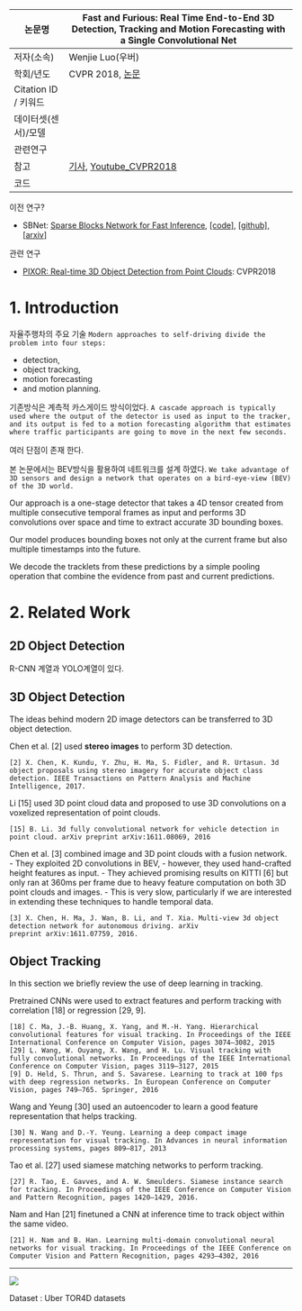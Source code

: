 |논문명 |Fast and Furious: Real Time End-to-End 3D Detection, Tracking and Motion Forecasting with a Single Convolutional Net |
| --- | --- |
| 저자\(소속\) | Wenjie Luo\(우버\) |
| 학회/년도 | CVPR 2018, [논문](http://openaccess.thecvf.com/content_cvpr_2018/papers/Luo_Fast_and_Furious_CVPR_2018_paper.pdf) |
| Citation ID / 키워드 | |
| 데이터셋(센서)/모델 | |
| 관련연구||
| 참고 | [기사](https://www.utoronto.ca/news/autonomous-vehicles-u-t-researchers-make-advances-new-algorithm),  [Youtube_CVPR2018](https://youtu.be/Jl1NeziAHFY?t=27m55s) |
| 코드 ||






이전 연구?
- SBNet: [Sparse Blocks Network for Fast Inference](http://www.cs.toronto.edu/~mren/sbnet/index.html), [[code]](https://eng.uber.com/sbnet/), [[github]](https://github.com/uber/sbnet), [[arxiv]](https://arxiv.org/abs/1801.02108)

관련 연구
- [PIXOR: Real-time 3D Object Detection from Point Clouds](http://openaccess.thecvf.com/content_cvpr_2018/papers/Yang_PIXOR_Real-Time_3D_CVPR_2018_paper.pdf): CVPR2018


# 1. Introduction

자율주행차의 주요 기술 `Modern approaches to self-driving divide the problem into four steps: `
- detection, 
- object tracking, 
- motion forecasting
- and motion planning. 

기존방식은 계측적 카스게이드 방식이었다. `A cascade approach is typically used where the output of the detector is used as input to the tracker, and its output is fed to a motion forecasting algorithm that estimates where traffic participants are going to move in the next few seconds. `

여러 단점이 존재 한다. 


본 논문에서는 BEV방식을 활용하여 네트워크를 설계 하였다. `We take advantage of 3D sensors and design a network that operates on a bird-eye-view (BEV) of the 3D world.`


Our approach is a one-stage detector that takes a 4D tensor created from multiple consecutive temporal frames as input and performs 3D convolutions over space and time to extract accurate 3D bounding boxes. 

Our model produces bounding boxes not only at the current frame but also multiple timestamps into the future. 

We decode the tracklets from these predictions by a simple pooling operation that combine the evidence from past and current predictions.

# 2. Related Work

## 2D Object Detection

R-CNN 계열과 YOLO계열이 있다. 

## 3D Object Detection

The ideas behind modern 2D image detectors can be transferred to 3D object detection. 

Chen et al. [2] used **stereo images** to perform 3D detection. 

```
[2] X. Chen, K. Kundu, Y. Zhu, H. Ma, S. Fidler, and R. Urtasun. 3d object proposals using stereo imagery for accurate object class detection. IEEE Transactions on Pattern Analysis and Machine Intelligence, 2017.
```

Li [15] used 3D point cloud data and proposed to use 3D convolutions on a voxelized representation of point clouds. 


```
[15] B. Li. 3d fully convolutional network for vehicle detection in point cloud. arXiv preprint arXiv:1611.08069, 2016
```

Chen et al. [3] combined image and 3D point clouds with a fusion network. 
    - They exploited 2D convolutions in BEV, 
    - however, they used hand-crafted height features as input.
    - They achieved promising results on KITTI [6] but only ran at 360ms per frame due to heavy feature computation on both 3D point clouds and images. 
    - This is very slow, particularly if we are interested in extending these techniques to handle temporal data.


```
[3] X. Chen, H. Ma, J. Wan, B. Li, and T. Xia. Multi-view 3d object detection network for autonomous driving. arXiv
preprint arXiv:1611.07759, 2016. 
```



## Object Tracking

In this section we briefly review the use of deep learning in tracking. 

Pretrained CNNs were used to extract features and perform tracking with correlation [18] or regression [29, 9]. 

```
[18] C. Ma, J.-B. Huang, X. Yang, and M.-H. Yang. Hierarchical convolutional features for visual tracking. In Proceedings of the IEEE International Conference on Computer Vision, pages 3074–3082, 2015
[29] L. Wang, W. Ouyang, X. Wang, and H. Lu. Visual tracking with fully convolutional networks. In Proceedings of the IEEE International Conference on Computer Vision, pages 3119–3127, 2015
[9] D. Held, S. Thrun, and S. Savarese. Learning to track at 100 fps with deep regression networks. In European Conference on Computer Vision, pages 749–765. Springer, 2016
```

Wang and Yeung [30] used an autoencoder to learn a good feature representation that helps tracking. 

```
[30] N. Wang and D.-Y. Yeung. Learning a deep compact image representation for visual tracking. In Advances in neural information processing systems, pages 809–817, 2013
```

Tao et al. [27] used siamese matching networks to perform tracking. 

```
[27] R. Tao, E. Gavves, and A. W. Smeulders. Siamese instance search for tracking. In Proceedings of the IEEE Conference on Computer Vision and Pattern Recognition, pages 1420–1429, 2016.
```

Nam and Han [21] finetuned a CNN at inference time to track object within the same video.

```
[21] H. Nam and B. Han. Learning multi-domain convolutional neural networks for visual tracking. In Proceedings of the IEEE Conference on Computer Vision and Pattern Recognition, pages 4293–4302, 2016
```




---

![](https://i.imgur.com/wuNOkP6.png)

Dataset : Uber TOR4D datasets






